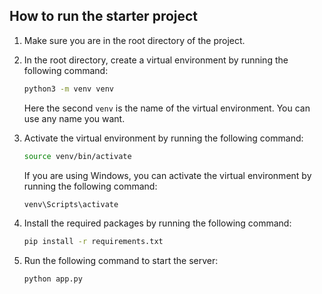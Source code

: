 ## How to run the starter project

1. Make sure you are in the root directory of the project.
2. In the root directory, create a virtual environment by running the following command:

    ```bash
    python3 -m venv venv
    ```
    Here the second `venv` is the name of the virtual environment. You can use any name you want.

3. Activate the virtual environment by running the following command:

    ```bash
    source venv/bin/activate 
    ```
    If you are using Windows, you can activate the virtual environment by running the following command:

    ```bash
    venv\Scripts\activate
    ```
4. Install the required packages by running the following command:

    ```bash
    pip install -r requirements.txt
    ```
5. Run the following command to start the server:

    ```bash
    python app.py
    ```
